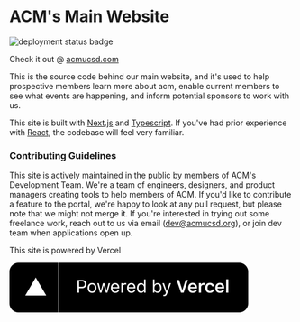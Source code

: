 # ACM's Main Website
![deployment status badge](https://img.shields.io/github/deployments/acmucsd/main-website/Production?label=deployment&style=for-the-badge)

Check it out @ [acmucsd.com](https://acmucsd.com/)

This is the source code behind our main website, and it's used to help prospective members learn more about acm, enable current members to see what events are happening, and inform potential sponsors to work with us.

This site is built with [Next.js](https://nextjs.org/) and [Typescript](https://www.typescriptlang.org/). If you've had prior experience with [React](http://reactjs.org/), the codebase will feel very familiar.

### Contributing Guidelines
This site is actively maintained in the public by members of ACM's Development Team. We're a team of engineers, designers, and product managers creating tools to help members of ACM. If you'd like to contribute a feature to the portal, we're happy to look at any pull request, but please note that we might not merge it. If you're interested in trying out some freelance work, reach out to us via email ([dev@acmucsd.org](mailto:dev@acmucsd.org)), or join dev team when applications open up.

This site is powered by Vercel

[<img src="./public/assets/vercel.svg">](https://vercel.com/?utm_source=acmucsd&utm_campaign=oss)
